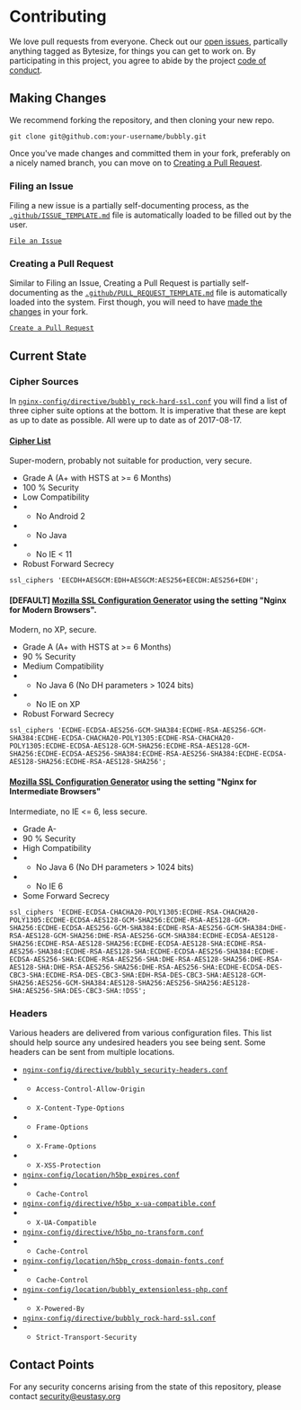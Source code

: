 # Contributing

We love pull requests from everyone. Check out our [open issues](https://github.com/eustasy/bubbly/issues), partically anything tagged as Bytesize, for things you can get to work on. By participating in this project, you agree to abide by the project [code of conduct](https://github.com/eustasy/bubbly/blob/master/CODE_OF_CONDUCT.md).

## Making Changes

We recommend forking the repository, and then cloning your new repo.

    git clone git@github.com:your-username/bubbly.git

Once you've made changes and committed them in your fork, preferably on a nicely named branch, you can move on to [Creating a Pull Request](#creating-a-pull-request).

### Filing an Issue

Filing a new issue is a partially self-documenting process, as the [`.github/ISSUE_TEMPLATE.md`](https://github.com/eustasy/bubbly/blob/master/.github/ISSUE_TEMPLATE.md) file is automatically loaded to be filled out by the user.

[`File an Issue`](https://github.com/eustasy/bubbly/issues/new)

### Creating a Pull Request

Similar to Filing an Issue, Creating a Pull Request is partially self-documenting as the [`.github/PULL_REQUEST_TEMPLATE.md`](https://github.com/eustasy/bubbly/blob/master/.github/PULL_REQUEST_TEMPLATE.md) file is automatically loaded into the system. First though, you will need to have [made the changes](#making-changes) in your fork.

[`Create a Pull Request`](https://github.com/eustasy/bubbly/compare/)

## Current State

### Cipher Sources

In [`nginx-config/directive/bubbly_rock-hard-ssl.conf`](https://github.com/eustasy/bubbly/blob/master/nginx-config/directive/bubbly_rock-hard-ssl.conf) you will find a list of three cipher suite options at the bottom. It is imperative that these are kept as up to date as possible. All were up to date as of 2017-08-17.

#### [Cipher List](https://cipherli.st)

Super-modern, probably not suitable for production, very secure.

- Grade A  (A+ with HSTS at >= 6 Months)
- 100 % Security
- Low Compatibility
- - No Android 2
- - No Java
- - No IE < 11
- Robust Forward Secrecy

```
ssl_ciphers 'EECDH+AESGCM:EDH+AESGCM:AES256+EECDH:AES256+EDH';
```

#### [DEFAULT] [Mozilla SSL Configuration Generator](https://mozilla.github.io/server-side-tls/ssl-config-generator/) using the setting "Nginx for Modern Browsers".

Modern, no XP, secure.

- Grade A (A+ with HSTS at >= 6 Months)
- 90 % Security
- Medium Compatibility
- - No Java 6 (No DH parameters > 1024 bits)
- - No IE on XP
- Robust Forward Secrecy

```
ssl_ciphers 'ECDHE-ECDSA-AES256-GCM-SHA384:ECDHE-RSA-AES256-GCM-SHA384:ECDHE-ECDSA-CHACHA20-POLY1305:ECDHE-RSA-CHACHA20-POLY1305:ECDHE-ECDSA-AES128-GCM-SHA256:ECDHE-RSA-AES128-GCM-SHA256:ECDHE-ECDSA-AES256-SHA384:ECDHE-RSA-AES256-SHA384:ECDHE-ECDSA-AES128-SHA256:ECDHE-RSA-AES128-SHA256';
```

#### [Mozilla SSL Configuration Generator](https://mozilla.github.io/server-side-tls/ssl-config-generator/) using the setting "Nginx for Intermediate Browsers"

Intermediate, no IE <= 6, less secure.

- Grade A-
- 90 % Security
- High Compatibility
- - No Java 6 (No DH parameters > 1024 bits)
- - No IE 6
- Some Forward Secrecy

```
ssl_ciphers 'ECDHE-ECDSA-CHACHA20-POLY1305:ECDHE-RSA-CHACHA20-POLY1305:ECDHE-ECDSA-AES128-GCM-SHA256:ECDHE-RSA-AES128-GCM-SHA256:ECDHE-ECDSA-AES256-GCM-SHA384:ECDHE-RSA-AES256-GCM-SHA384:DHE-RSA-AES128-GCM-SHA256:DHE-RSA-AES256-GCM-SHA384:ECDHE-ECDSA-AES128-SHA256:ECDHE-RSA-AES128-SHA256:ECDHE-ECDSA-AES128-SHA:ECDHE-RSA-AES256-SHA384:ECDHE-RSA-AES128-SHA:ECDHE-ECDSA-AES256-SHA384:ECDHE-ECDSA-AES256-SHA:ECDHE-RSA-AES256-SHA:DHE-RSA-AES128-SHA256:DHE-RSA-AES128-SHA:DHE-RSA-AES256-SHA256:DHE-RSA-AES256-SHA:ECDHE-ECDSA-DES-CBC3-SHA:ECDHE-RSA-DES-CBC3-SHA:EDH-RSA-DES-CBC3-SHA:AES128-GCM-SHA256:AES256-GCM-SHA384:AES128-SHA256:AES256-SHA256:AES128-SHA:AES256-SHA:DES-CBC3-SHA:!DSS';
```

### Headers

Various headers are delivered from various configuration files. This list should help source any undesired headers you see being sent. Some headers can be sent from multiple locations.

- [`nginx-config/directive/bubbly_security-headers.conf`](https://github.com/eustasy/bubbly/blob/master/nginx-config/directive/bubbly_security-headers.conf)
- - `Access-Control-Allow-Origin`
- - `X-Content-Type-Options`
- - `Frame-Options`
- - `X-Frame-Options`
- - `X-XSS-Protection`
- [`nginx-config/location/h5bp_expires.conf`](https://github.com/eustasy/bubbly/blob/master/nginx-config/location/h5bp_expires.conf)
- - `Cache-Control`
- [`nginx-config/directive/h5bp_x-ua-compatible.conf`](https://github.com/eustasy/bubbly/blob/master/nginx-config/directive/h5bp_x-ua-compatible.conf)
- - `X-UA-Compatible`
- [`nginx-config/directive/h5bp_no-transform.conf`](https://github.com/eustasy/bubbly/blob/master/nginx-config/directive/h5bp_no-transform.conf)
- - `Cache-Control`
- [`nginx-config/location/h5bp_cross-domain-fonts.conf`](https://github.com/eustasy/bubbly/blob/master/nginx-config/location/h5bp_cross-domain-fonts.conf)
- - `Cache-Control`
- [`nginx-config/location/bubbly_extensionless-php.conf`](https://github.com/eustasy/bubbly/blob/master/nginx-config/location/bubbly_extensionless-php.conf)
- - `X-Powered-By`
- [`nginx-config/directive/bubbly_rock-hard-ssl.conf`](https://github.com/eustasy/bubbly/blob/master/nginx-config/directive/bubbly_rock-hard-ssl.conf)
- - `Strict-Transport-Security`

## Contact Points

For any security concerns arising from the state of this repository, please contact [security@eustasy.org](mailto:security@eustasy.org)
